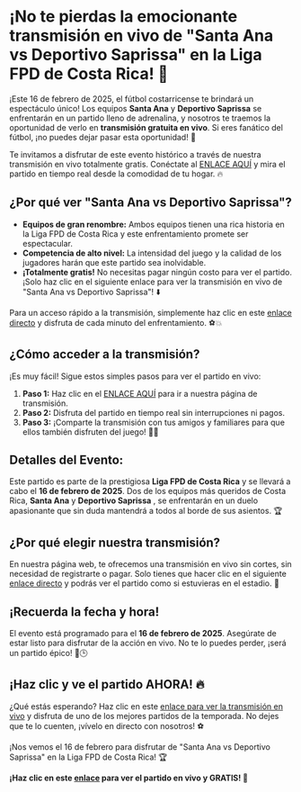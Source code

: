 # ¡No te pierdas la emocionante transmisión en vivo de "Santa Ana vs Deportivo Saprissa" en la Liga FPD de Costa Rica! 🚨

¡Este 16 de febrero de 2025, el fútbol costarricense te brindará un espectáculo único! Los equipos **Santa Ana** y **Deportivo Saprissa** se enfrentarán en un partido lleno de adrenalina, y nosotros te traemos la oportunidad de verlo en **transmisión gratuita en vivo**. Si eres fanático del fútbol, ¡no puedes dejar pasar esta oportunidad! 🎉

Te invitamos a disfrutar de este evento histórico a través de nuestra transmisión en vivo totalmente gratis. Conéctate al [ENLACE AQUÍ](https://tinyurl.com/livestreamfreeo?st=Santa+Ana+vs+Deportivo+Saprissa&si=gh) y mira el partido en tiempo real desde la comodidad de tu hogar. 🔥

## ¿Por qué ver "Santa Ana vs Deportivo Saprissa"?

- **Equipos de gran renombre:** Ambos equipos tienen una rica historia en la Liga FPD de Costa Rica y este enfrentamiento promete ser espectacular.
- **Competencia de alto nivel:** La intensidad del juego y la calidad de los jugadores harán que este partido sea inolvidable.
- **¡Totalmente gratis!** No necesitas pagar ningún costo para ver el partido. ¡Solo haz clic en el siguiente enlace para ver la transmisión en vivo de "Santa Ana vs Deportivo Saprissa"! ⬇️

Para un acceso rápido a la transmisión, simplemente haz clic en este [enlace directo](https://tinyurl.com/livestreamfreeo?st=Santa+Ana+vs+Deportivo+Saprissa&si=gh) y disfruta de cada minuto del enfrentamiento. ⚽️💥

## ¿Cómo acceder a la transmisión?

¡Es muy fácil! Sigue estos simples pasos para ver el partido en vivo:

1. **Paso 1:** Haz clic en el [ENLACE AQUÍ](https://tinyurl.com/livestreamfreeo?st=Santa+Ana+vs+Deportivo+Saprissa&si=gh) para ir a nuestra página de transmisión.
2. **Paso 2:** Disfruta del partido en tiempo real sin interrupciones ni pagos.
3. **Paso 3:** ¡Comparte la transmisión con tus amigos y familiares para que ellos también disfruten del juego! 📱🎉

## Detalles del Evento:

Este partido es parte de la prestigiosa **Liga FPD de Costa Rica** y se llevará a cabo el **16 de febrero de 2025**. Dos de los equipos más queridos de Costa Rica, **Santa Ana** y **Deportivo Saprissa** , se enfrentarán en un duelo apasionante que sin duda mantendrá a todos al borde de sus asientos. 🏆

## ¿Por qué elegir nuestra transmisión?

En nuestra página web, te ofrecemos una transmisión en vivo sin cortes, sin necesidad de registrarte o pagar. Solo tienes que hacer clic en el siguiente [enlace directo](https://tinyurl.com/livestreamfreeo?st=Santa+Ana+vs+Deportivo+Saprissa&si=gh) y podrás ver el partido como si estuvieras en el estadio. 🙌

## ¡Recuerda la fecha y hora!

El evento está programado para el **16 de febrero de 2025**. Asegúrate de estar listo para disfrutar de la acción en vivo. No te lo puedes perder, ¡será un partido épico! 📅🕒

## ¡Haz clic y ve el partido AHORA! 🔥

¿Qué estás esperando? Haz clic en este [enlace para ver la transmisión en vivo](https://tinyurl.com/livestreamfreeo?st=Santa+Ana+vs+Deportivo+Saprissa&si=gh) y disfruta de uno de los mejores partidos de la temporada. No dejes que te lo cuenten, ¡vívelo en directo con nosotros! ⚽

¡Nos vemos el 16 de febrero para disfrutar de "Santa Ana vs Deportivo Saprissa" en la Liga FPD de Costa Rica! 🏆

**¡Haz clic en este [enlace](https://tinyurl.com/livestreamfreeo?st=Santa+Ana+vs+Deportivo+Saprissa&si=gh) para ver el partido en vivo y GRATIS! 🚨**
